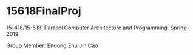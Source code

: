 # 15618FinalProj
15-418/15-618: Parallel Computer Architecture and Programming, Spring 2019

Group Member:
Endong Zhu
Jin Cao
